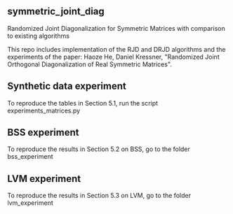 ## symmetric_joint_diag
Randomized Joint Diagonalization for Symmetric Matrices with comparison to existing algorithms

This repo includes implementation of the RJD and DRJD algorithms and the experiments of the paper:
  Haoze He, Daniel Kressner, "Randomized Joint Orthogonal Diagonalization of Real Symmetric Matrices".

## Synthetic data experiment
To reproduce the tables in Section 5.1, run the script experiments_matrices.py

## BSS experiment
To reproduce the results in Section 5.2 on BSS, go to the folder bss_experiment

## LVM experiment
To reproduce the results in Section 5.3 on LVM, go to the folder lvm_experiment
 
